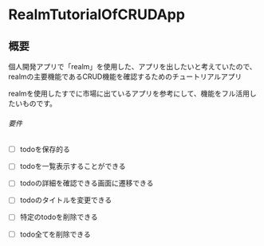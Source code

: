 # RealmTutorialOfCRUDApp

## 概要
個人開発アプリで「realm」を使用した、アプリを出したいと考えていたので、realmの主要機能であるCRUD機能を確認するためのチュートリアルアプリ

realmを使用したすでに市場に出ているアプリを参考にして、機能をフル活用したいものです。

###### 要件
 - [ ] todoを保存的る
 - [ ] todoを一覧表示することができる
 - [ ] todoの詳細を確認できる画面に遷移できる
 - [ ] todoのタイトルを変更できる
 - [ ] 特定のtodoを削除できる
 - [ ] todo全てを削除できる

